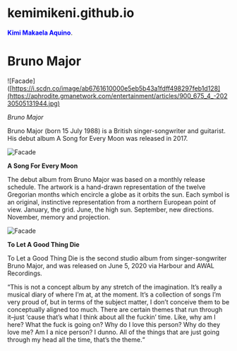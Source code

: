 # kemimikeni.github.io
 <span style="color:blue"> **Kimi Makaela Aquino**</span>.

# Bruno Major

![Facade]([https://i.scdn.co/image/ab6761610000e5eb5b43a1fdff498297feb1d128](https://aphrodite.gmanetwork.com/entertainment/articles/900_675_4_-20230505131944.jpg)

*Bruno Major*

Bruno Major (born 15 July 1988) is a British singer-songwriter and guitarist. His debut album A Song for Every Moon was released in 2017.

![Facade](https://freight.cargo.site/w/1500/q/75/i/4e1bef7f44c00aef156dd9a7e6b37e53a82afc8ae13357af5a22f40bac0fc973/V-ASFEM-A.png)

**A Song For Every Moon**

The debut album from Bruno Major was based on a monthly release schedule. The artwork is a hand-drawn representation of the twelve Gregorian months which encircle a globe as it orbits the sun. Each symbol is an original, instinctive representation from a northern European point of view. January, the grid. June, the high sun. September, new directions. November, memory and projection. 

![Facade](https://is1-ssl.mzstatic.com/image/thumb/Music112/v4/1e/4d/0c/1e4d0c2d-e49c-b8ed-c975-274bf347ac1a/5056167122319.jpg/600x600bf-60.jpg)

**To Let A Good Thing Die**

To Let a Good Thing Die is the second studio album from singer-songwriter Bruno Major, and was released on June 5, 2020 via Harbour and AWAL Recordings.

“This is not a concept album by any stretch of the imagination. It’s really a musical diary of where I’m at, at the moment. It’s a collection of songs I’m very proud of, but in terms of the subject matter, I don’t conceive them to be conceptually aligned too much. There are certain themes that run through it–just ‘cause that’s what I think about all the fuckin’ time. Like, why am I here? What the fuck is going on? Why do I love this person? Why do they love me? Am I a nice person? I dunno. All of the things that are just going through my head all the time, that’s the theme.“

